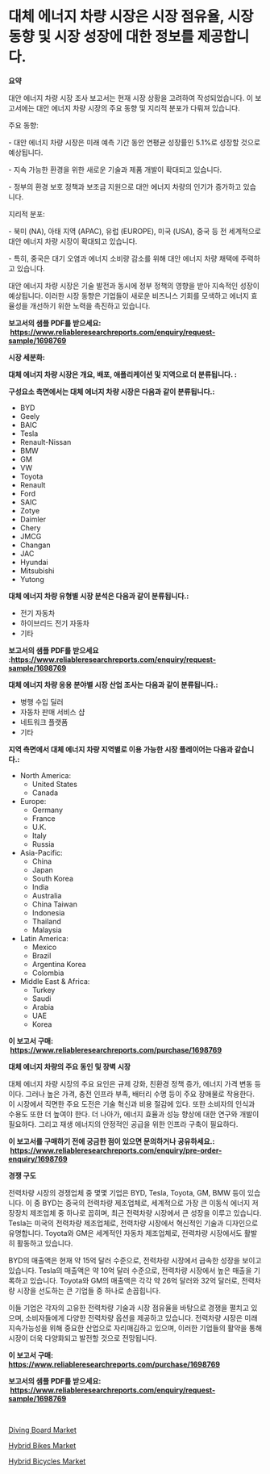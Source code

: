 <p><h1>대체 에너지 차량 시장은 시장 점유율, 시장 동향 및 시장 성장에 대한 정보를 제공합니다.</h1></p><p><strong>요약</strong></p>
<p><p>대안 에너지 차량 시장 조사 보고서는 현재 시장 상황을 고려하여 작성되었습니다. 이 보고서에는 대안 에너지 차량 시장의 주요 동향 및 지리적 분포가 다뤄져 있습니다.</p><p>주요 동향:</p><p>- 대안 에너지 차량 시장은 미래 예측 기간 동안 연평균 성장률인 5.1%로 성장할 것으로 예상됩니다.</p><p>- 지속 가능한 환경을 위한 새로운 기술과 제품 개발이 확대되고 있습니다.</p><p>- 정부의 환경 보호 정책과 보조금 지원으로 대안 에너지 차량의 인기가 증가하고 있습니다.</p><p>지리적 분포:</p><p>- 북미 (NA), 아태 지역 (APAC), 유럽 (EUROPE), 미국 (USA), 중국 등 전 세계적으로 대안 에너지 차량 시장이 확대되고 있습니다.</p><p>- 특히, 중국은 대기 오염과 에너지 소비량 감소를 위해 대안 에너지 차량 채택에 주력하고 있습니다.</p><p>대안 에너지 차량 시장은 기술 발전과 동시에 정부 정책의 영향을 받아 지속적인 성장이 예상됩니다. 이러한 시장 동향은 기업들이 새로운 비즈니스 기회를 모색하고 에너지 효율성을 개선하기 위한 노력을 촉진하고 있습니다.</p></p>
<p><strong>보고서의 샘플 PDF를 받으세요: &nbsp;<a href="https://www.reliableresearchreports.com/enquiry/request-sample/1698769">https://www.reliableresearchreports.com/enquiry/request-sample/1698769</a></strong></p>
<p><strong>시장 세분화:</strong></p>
<p><strong> 대체 에너지 차량 시장은 개요, 배포, 애플리케이션 및 지역으로 더 분류됩니다. :</strong></p>
<p><strong>구성요소 측면에서는 대체 에너지 차량 시장은 다음과 같이 분류됩니다.:</strong></p>
<p><ul><li>BYD</li><li>Geely</li><li>BAIC</li><li>Tesla</li><li>Renault-Nissan</li><li>BMW</li><li>GM</li><li>VW</li><li>Toyota</li><li>Renault</li><li>Ford</li><li>SAIC</li><li>Zotye</li><li>Daimler</li><li>Chery</li><li>JMCG</li><li>Changan</li><li>JAC</li><li>Hyundai</li><li>Mitsubishi</li><li>Yutong</li></ul></p>
<p><strong> 대체 에너지 차량 유형별 시장 분석은 다음과 같이 분류됩니다.:</strong></p>
<p><ul><li>전기 자동차</li><li>하이브리드 전기 자동차</li><li>기타</li></ul></p>
<p><strong>보고서의 샘플 PDF를 받으세요 :<a href="https://www.reliableresearchreports.com/enquiry/request-sample/1698769">https://www.reliableresearchreports.com/enquiry/request-sample/1698769</a></strong></p>
<p><strong> 대체 에너지 차량 응용 분야별 시장 산업 조사는 다음과 같이 분류됩니다.:</strong></p>
<p><ul><li>병행 수입 딜러</li><li>자동차 판매 서비스 샵</li><li>네트워크 플랫폼</li><li>기타</li></ul></p>
<p><strong>지역 측면에서 대체 에너지 차량 지역별로 이용 가능한 시장 플레이어는 다음과 같습니다.:</strong></p>
<p><ul>
    <li>
        North America:
        <ul>
            <li>United States</li>
            <li>Canada</li>
        </ul>
    </li>
    <li>
        Europe:
        <ul>
            <li>Germany</li>
            <li>France</li>
            <li>U.K.</li>
            <li>Italy</li>
            <li>Russia</li>
        </ul>
    </li>
    <li>
        Asia-Pacific:
        <ul>
            <li>China</li>
            <li>Japan</li>
            <li>South Korea</li>
            <li>India</li>
            <li>Australia</li>
            <li>China Taiwan</li>
            <li>Indonesia</li>
            <li>Thailand</li>
            <li>Malaysia</li>
        </ul>
    </li>
    <li>
        Latin America:
        <ul>
            <li>Mexico</li>
            <li>Brazil</li>
            <li>Argentina Korea</li>
            <li>Colombia</li>
        </ul>
    </li>
    <li>
        Middle East & Africa:
        <ul>
            <li>Turkey</li>
            <li>Saudi</li>
            <li>Arabia</li>
            <li>UAE</li>
            <li>Korea</li>
        </ul>
    </li>
    </ul></p>
<p><strong>이 보고서 구매: &nbsp;<a href="https://www.reliableresearchreports.com/purchase/1698769">https://www.reliableresearchreports.com/purchase/1698769</a></strong></p>
<p><strong>대체 에너지 차량의 주요 동인 및 장벽 시장</strong></p>
<p><p>대체 에너지 차량 시장의 주요 요인은 규제 강화, 친환경 정책 증가, 에너지 가격 변동 등이다. 그러나 높은 가격, 충전 인프라 부족, 배터리 수명 등이 주요 장애물로 작용한다. 이 시장에서 직면한 주요 도전은 기술 혁신과 비용 절감에 있다. 또한 소비자의 인식과 수용도 또한 더 높여야 한다. 더 나아가, 에너지 효율과 성능 향상에 대한 연구와 개발이 필요하다. 그리고 재생 에너지의 안정적인 공급을 위한 인프라 구축이 필요하다.</p></p>
<p><strong>이 보고서를 구매하기 전에 궁금한 점이 있으면 문의하거나 공유하세요.: &nbsp;<a href="https://www.reliableresearchreports.com/enquiry/pre-order-enquiry/1698769">https://www.reliableresearchreports.com/enquiry/pre-order-enquiry/1698769</a></strong></p>
<p><strong>경쟁 구도</strong></p>
<p><p>전력차량 시장의 경쟁업체 중 몇몇 기업은 BYD, Tesla, Toyota, GM, BMW 등이 있습니다. 이 중 BYD는 중국의 전력차량 제조업체로, 세계적으로 가장 큰 이동식 에너지 저장장치 제조업체 중 하나로 꼽히며, 최근 전력차량 시장에서 큰 성장을 이루고 있습니다. Tesla는 미국의 전력차량 제조업체로, 전력차량 시장에서 혁신적인 기술과 디자인으로 유명합니다. Toyota와 GM은 세계적인 자동차 제조업체로, 전력차량 시장에서도 활발히 활동하고 있습니다.</p><p>BYD의 매출액은 현재 약 15억 달러 수준으로, 전력차량 시장에서 급속한 성장을 보이고 있습니다. Tesla의 매출액은 약 10억 달러 수준으로, 전력차량 시장에서 높은 매출을 기록하고 있습니다. Toyota와 GM의 매출액은 각각 약 26억 달러와 32억 달러로, 전력차량 시장을 선도하는 큰 기업들 중 하나로 손꼽힙니다.</p><p>이들 기업은 각자의 고유한 전력차량 기술과 시장 점유율을 바탕으로 경쟁을 펼치고 있으며, 소비자들에게 다양한 전력차량 옵션을 제공하고 있습니다. 전력차량 시장은 미래 지속가능성을 위해 중요한 산업으로 자리매김하고 있으며, 이러한 기업들의 활약을 통해 시장이 더욱 다양화되고 발전할 것으로 전망됩니다.</p></p>
<p><strong>이 보고서 구매: &nbsp; <a href="https://www.reliableresearchreports.com/purchase/1698769">https://www.reliableresearchreports.com/purchase/1698769</a></strong></p>
<p><strong>보고서의 샘플 PDF를 받으세요: &nbsp;<a href="https://www.reliableresearchreports.com/enquiry/request-sample/1698769">https://www.reliableresearchreports.com/enquiry/request-sample/1698769</a></strong><strong></strong></p>
<p>&nbsp;</p>
<p><p><a href="https://github.com/angelajermaine/Market-Research-Report-List-2/blob/main/diving-board-market.md">Diving Board Market</a></p><p><a href="https://github.com/provorikovar/Market-Research-Report-List-3/blob/main/hybrid-bikes-market.md">Hybrid Bikes Market</a></p><p><a href="https://github.com/CliffMedina6/Market-Research-Report-List-4/blob/main/hybrid-bicycles-market.md">Hybrid Bicycles Market</a></p></p>